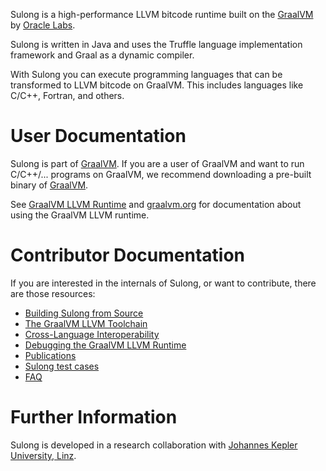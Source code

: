 Sulong is a high-performance LLVM bitcode runtime built on the
[GraalVM](https://www.graalvm.org) by [Oracle Labs](https://labs.oracle.com).

Sulong is written in Java and uses the Truffle language implementation
framework and Graal as a dynamic compiler.

With Sulong you can execute programming languages that can be transformed
to LLVM bitcode on GraalVM. This includes languages like C/C++, Fortran, and others.


# User Documentation

Sulong is part of [GraalVM](https://www.graalvm.org). If you are a user of GraalVM and want
to run C/C++/... programs on GraalVM, we recommend downloading a pre-built binary of
[GraalVM](https://www.graalvm.org/downloads).

See [GraalVM LLVM Runtime](docs/user/README.md) and [graalvm.org](https://www.graalvm.org) for
documentation about using the GraalVM LLVM runtime.


# Contributor Documentation

If you are interested in the internals of Sulong, or want to contribute, there are those
resources:

* [Building Sulong from Source](docs/contributor/BUILDING.md)
* [The GraalVM LLVM Toolchain](docs/contributor/TOOLCHAIN.md)
* [Cross-Language Interoperability](docs/contributor/INTEROP.md)
* [Debugging the GraalVM LLVM Runtime](docs/contributor/DEBUGGING.md)
* [Publications](docs/contributor/PUBLICATIONS.md)
* [Sulong test cases](docs/contributor/TESTS.md)
* [FAQ](docs/contributor/FAQ.md)


# Further Information

Sulong is developed in a research collaboration with
[Johannes Kepler University, Linz](http://www.ssw.jku.at).
